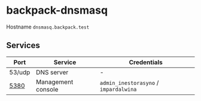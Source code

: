 # backpack-dnsmasq

Hostname `dnsmasq.backpack.test`

## Services

| Port | Service | Credentials
| ---- | ------- | -----------
| 53/udp | DNS server | -
| [5380](http://dnsmasq.backpack.test:5380) | Management console | `admin_inestorasyno` / `impardalwina`
